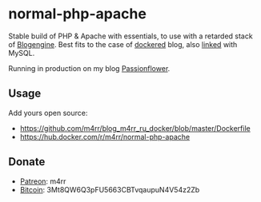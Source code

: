 # normal-php-apache

Stable build of PHP & Apache with essentials, to use with a retarded stack of [Blogengine](https://blogengine.ru/). Best fits to the case of [dockered](https://github.com/m4rr/blog_m4rr_ru_docker) blog, also [linked](https://github.com/m4rr/blog_m4rr_ru_docker/blob/master/docker-compose.yml) with MySQL.

Running in production on my blog [Passionflower](https://blog.m4rr.ru/).

## Usage

Add yours open source:

- https://github.com/m4rr/blog_m4rr_ru_docker/blob/master/Dockerfile
- https://hub.docker.com/r/m4rr/normal-php-apache

## Donate

- [Patreon](https://patreon.com/m4rr): m4rr
- [Bitcoin](bitcoin:3Mt8QW6Q3pFU5663CBTvqaupuN4V54z2Zb): 3Mt8QW6Q3pFU5663CBTvqaupuN4V54z2Zb
